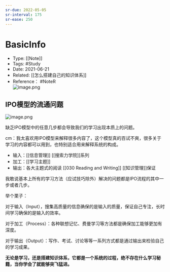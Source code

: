 ```yaml
---
sr-due: 2022-05-05
sr-interval: 175
sr-ease: 250
---
```


# BasicInfo
-  Type: [[Note]]
- Tags:  #Study 
- Date: 2021-06-21 
- Related:  [[怎么搭建自己的知识体系]] 
- Reference： 
#NoteR  
![image.png](https://cdn.nlark.com/yuque/0/2021/png/647728/1618539892848-18693f7d-4513-46ef-be77-69eb3c579744.png)

## IPO模型的流通问题 
![image.png](https://cdn.nlark.com/yuque/0/2021/png/647728/1618539919715-2135c046-f2b1-44eb-9f12-a8966f7bd948.png)

缺乏IPO模型中的任意几步都会导致我们的学习出现本质上的问题。 

cm：我太喜欢用IPO模型来解释很多内容了，这个模型真的百试不爽，很多关于学习的内容都可以用到，也特别适合用来解释系统的构成。

- 输入：[[信息管理]] [[搜索力学院]]系列
- 加工：[[学习主题]]
- 输出：各大主题式的阅读 [[030 Reading and Writing]] [[知识管理]]保证

我敢说基本上所有的学习方法（应试技巧除外）解决的问题都是IPO流程的其中一步或者几步。

举个栗子：

对于输入（Input），搜集高质量的信息确保的是输入的质量，保证自己专注，长时间学习确保的是输入的效率。

对于加工（Process）：各种联想记忆、费曼学习等方法都是确保加工能够更加有深度。

对于输出（Output）：写作、考试、讨论等等一系列方式都是通过输出来检验自己的学习成果。

**无论是学习，还是搭建知识体系，它都是一个系统的过程，绝不存在什么学习秘籍，当你学会了就能够突飞猛进。** 

